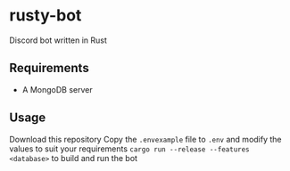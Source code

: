 # rusty-bot
Discord bot written in Rust


## Requirements
* A MongoDB server

## Usage
Download this repository
Copy the `.envexample` file to `.env` and modify the values to suit your requirements
`cargo run --release --features <database>` to build and run the bot